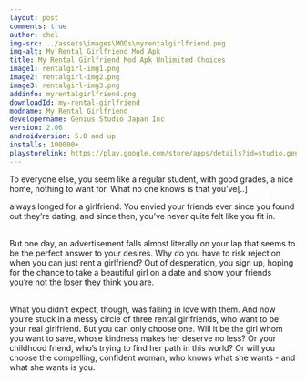 ```yaml
---
layout: post
comments: true
author: chel
img-src: ../assets\images\MODs\myrentalgirlfriend.png
img-alt: My Rental Girlfriend Mod Apk
title: My Rental Girlfriend Mod Apk Unlimited Choices
image1: rentalgirl-img1.png
image2: rentalgirl-img2.png
image3: rentalgirl-img3.png
addinfo: myrentalgirlfriend.png
downloadId: my-rental-girlfriend
modname: My Rental Girlfriend
developername: Genius Studio Japan Inc
version: 2.06
androidversion: 5.0 and up
installs: 100000+
playstorelink: https://play.google.com/store/apps/details?id=studio.genius.rental
---
```

<p>To everyone else, you seem like a regular student, with good grades, a nice home, nothing to want for. What no one knows is that you’ve[..]


always longed for a girlfriend. You envied your friends ever since you found out they’re dating, and since then, you’ve never quite felt like you fit in.<br><br>

But one day, an advertisement falls almost literally on your lap that seems to be the perfect answer to your desires. Why do you have to risk rejection when you can just rent a girlfriend? Out of desperation, you sign up, hoping for the chance to take a beautiful girl on a date and show your friends you’re not the loser they think you are.<br><br>

What you didn’t expect, though, was falling in love with them. And now you’re stuck in a messy circle of three rental girlfriends, who want to be your real girlfriend. But you can only choose one. Will it be the girl whom you want to save, whose kindness makes her deserve no less? Or your childhood friend, who’s trying to find her path in this world? Or will you choose the compelling, confident woman, who knows what she wants - and what she wants is you.</p>